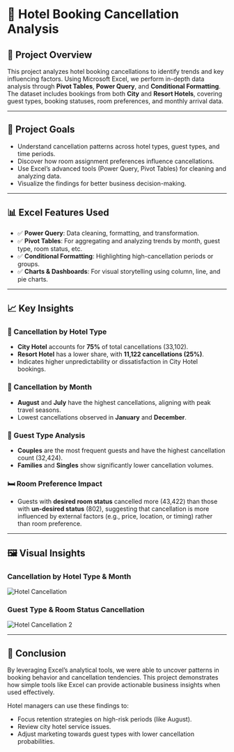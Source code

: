 # 🏨 Hotel Booking Cancellation Analysis

## 📌 Project Overview

This project analyzes hotel booking cancellations to identify trends and key influencing factors. Using Microsoft Excel, we perform in-depth data analysis through **Pivot Tables**, **Power Query**, and **Conditional Formatting**. The dataset includes bookings from both **City** and **Resort Hotels**, covering guest types, booking statuses, room preferences, and monthly arrival data.

---

## 🎯 Project Goals

- Understand cancellation patterns across hotel types, guest types, and time periods.
- Discover how room assignment preferences influence cancellations.
- Use Excel’s advanced tools (Power Query, Pivot Tables) for cleaning and analyzing data.
- Visualize the findings for better business decision-making.

---

## 📊 Excel Features Used

- ✅ **Power Query**: Data cleaning, formatting, and transformation.
- ✅ **Pivot Tables**: For aggregating and analyzing trends by month, guest type, room status, etc.
- ✅ **Conditional Formatting**: Highlighting high-cancellation periods or groups.
- ✅ **Charts & Dashboards**: For visual storytelling using column, line, and pie charts.

---

## 📈 Key Insights

### 🏨 Cancellation by Hotel Type
- **City Hotel** accounts for **75%** of total cancellations (33,102).
- **Resort Hotel** has a lower share, with **11,122 cancellations (25%)**.
- Indicates higher unpredictability or dissatisfaction in City Hotel bookings.

### 📅 Cancellation by Month
- **August** and **July** have the highest cancellations, aligning with peak travel seasons.
- Lowest cancellations observed in **January** and **December**.

### 👥 Guest Type Analysis
- **Couples** are the most frequent guests and have the highest cancellation count (32,424).
- **Families** and **Singles** show significantly lower cancellation volumes.

### 🛏️ Room Preference Impact
- Guests with **desired room status** cancelled more (43,422) than those with **un-desired status** (802), suggesting that cancellation is more influenced by external factors (e.g., price, location, or timing) rather than room preference.

---

## 🖼️ Visual Insights

### Cancellation by Hotel Type & Month
![Hotel Cancellation](Hotel-%20Cancellation.PNG)

### Guest Type & Room Status Cancellation
![Hotel Cancellation 2](Hotel-Cancellation%202.PNG)

---

## 🧠 Conclusion

By leveraging Excel’s analytical tools, we were able to uncover patterns in booking behavior and cancellation tendencies. This project demonstrates how simple tools like Excel can provide actionable business insights when used effectively.

Hotel managers can use these findings to:
- Focus retention strategies on high-risk periods (like August).
- Review city hotel service issues.
- Adjust marketing towards guest types with lower cancellation probabilities.
